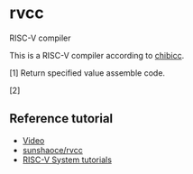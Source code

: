 # rvcc
RISC-V compiler


This is a RISC-V compiler according to [chibicc](https://github.com/rui314/chibicc).

[1] Return specified value assemble code.

[2] 

## Reference tutorial

* [Video](https://space.bilibili.com/296494084)
* [sunshaoce/rvcc](https://github.com/sunshaoce/rvcc)
* [RISC-V System tutorials](https://www.bilibili.com/video/BV1Q5411w7z5)
